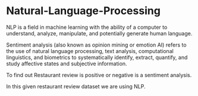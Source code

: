# Natural-Language-Processing
NLP is a field in machine learning with the ability of a computer to understand, analyze, manipulate, and potentially generate 
human language.

Sentiment analysis (also known as opinion mining or emotion AI) refers to the use of natural language processing, text analysis, 
computational linguistics, and biometrics to systematically identify, extract, quantify, and study affective states and subjective 
information.

To find out Restaurant review is positive or negative is a sentiment analysis. 

In this given restaurant review dataset we are using NLP.
